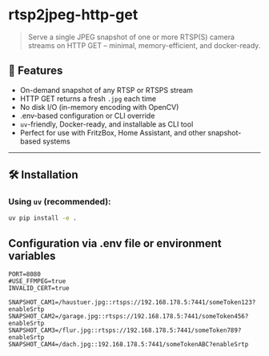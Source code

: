 # rtsp2jpeg-http-get

> Serve a single JPEG snapshot of one or more RTSP(S) camera streams on HTTP GET – minimal, memory-efficient, and docker-ready.

## 🚀 Features

- On-demand snapshot of any RTSP or RTSPS stream
- HTTP GET returns a fresh `.jpg` each time
- No disk I/O (in-memory encoding with OpenCV)
- .env-based configuration or CLI override
- `uv`-friendly, Docker-ready, and installable as CLI tool
- Perfect for use with FritzBox, Home Assistant, and other snapshot-based systems

---

## 🛠️ Installation

### Using `uv` (recommended):

```bash
uv pip install -e .
```

## Configuration via .env file or environment variables

```env
PORT=8080
#USE_FFMPEG=true
INVALID_CERT=true

SNAPSHOT_CAM1=/haustuer.jpg::rtsps://192.168.178.5:7441/someToken123?enableSrtp
SNAPSHOT_CAM2=/garage.jpg::rtsps://192.168.178.5:7441/someToken456?enableSrtp
SNAPSHOT_CAM3=/flur.jpg::rtsps://192.168.178.5:7441/someToken789?enableSrtp
SNAPSHOT_CAM4=/dach.jpg::192.168.178.5:7441/someTokenABC?enableSrtp
```